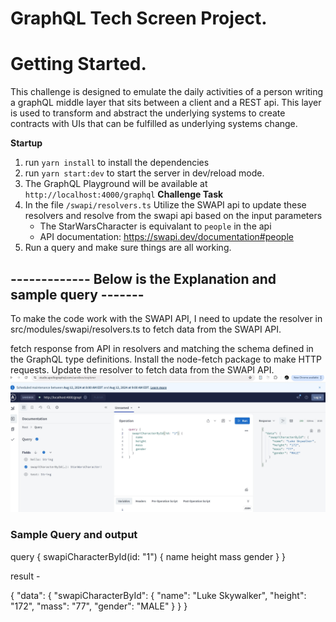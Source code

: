 # GraphQL Tech Screen Project. 

# Getting Started. 
This challenge is designed to emulate the daily activities of a person writing a graphQL middle layer that sits between a client and a REST api. This layer is used to transform and abstract the underlying systems to create contracts with UIs that can be fulfilled as underlying systems change. 

**Startup**
1. run `yarn install` to install the dependencies
2. run `yarn start:dev` to start the server in dev/reload mode. 
3. The GraphQL Playground will be available at `http://localhost:4000/graphql`
**Challenge Task**
4. In the file `/swapi/resolvers.ts` Utilize the SWAPI api to update these resolvers and resolve from the swapi api based on the input parameters
    - The StarWarsCharacter is equivalant to `people` in the api
    - API documentation: https://swapi.dev/documentation#people
5. Run a query and make sure things are all working. 
## ------------- Below is the Explanation and sample query -------
To make the code work with the SWAPI API, I need to update the resolver in src/modules/swapi/resolvers.ts to fetch data from the SWAPI API.

fetch response from API in resolvers and matching the schema defined in the GraphQL type definitions. 
Install the node-fetch package to make HTTP requests.
Update the resolver to fetch data from the SWAPI API.
![alt text](QueryRes.jpg "Sample Result")
### Sample Query and output
query {
  swapiCharacterById(id: "1") {
    name
    height
    mass
    gender
  }
}

result - 

{
  "data": {
    "swapiCharacterById": {
      "name": "Luke Skywalker",
      "height": "172",
      "mass": "77",
      "gender": "MALE"
    }
  }
}
